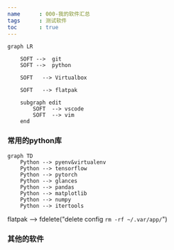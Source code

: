 ```yaml
---
name      : 000-我的软件汇总
tags      : 测试软件
toc       : true
---
```




```mermaid
graph LR

    SOFT -->  git
    SOFT -->  python

    SOFT   --> Virtualbox

    SOFT   --> flatpak

    subgraph edit
        SOFT  --> vscode
        SOFT  --> vim
    end
```



### 常用的python库

```mermaid
graph TD
    Python --> pyenv&virtualenv
    Python --> tensorflow
    Python --> pytorch
    Python --> glances
    Python --> pandas
    Python --> matplotlib
    Python --> numpy
    Python --> itertools
```
flatpak --> fdelete("delete config `rm -rf ~/.var/app/`")


### 其他的软件


```mermaid
```